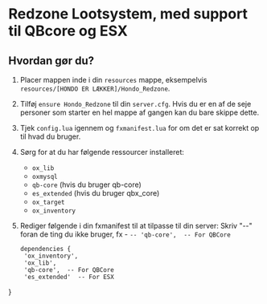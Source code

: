 # Redzone Lootsystem, med support til QBcore og ESX

## Hvordan gør du?

1. Placer mappen inde i din `resources` mappe, eksempelvis `resources/[HONDO ER LÆKKER]/Hondo_Redzone`.

2. Tilføj `ensure Hondo_Redzone` til din `server.cfg`. Hvis du er en af de seje personer som starter en hel mappe af gangen kan du bare skippe dette.

3. Tjek `config.lua` igennem og `fxmanifest.lua` for om det er sat korrekt op til hvad du bruger.

4. Sørg for at du har følgende ressourcer installeret:
   - `ox_lib`
   - `oxmysql`
   - `qb-core` (hvis du bruger qb-core)
   - `es_extended` (hvis du bruger qbx_core)
   - `ox_target`
   - `ox_inventory` 

6. Rediger følgende i din fxmanifest til at tilpasse til din server:
 Skriv "--" foran de ting du ikke bruger, fx - `-- 'qb-core',  -- For QBCore`
   ```
   dependencies {
    'ox_inventory',
    'ox_lib',
    'qb-core',  -- For QBCore
    'es_extended'  -- For ESX
}
```
